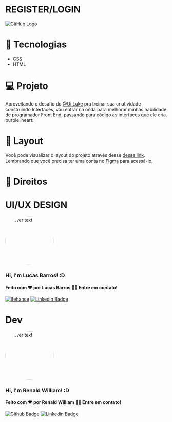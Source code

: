   # REGISTER/LOGIN
![GitHub Logo]()
# :rocket: Tecnologias 
* CSS
* HTML
# :computer: Projeto
Aproveitando o desafio do <a href="https://www.instagram.com/ui.luke/" target="_blank">@Ui.Luke</a> pra treinar sua criatividade construindo Interfaces, vou entrar na
onda para melhorar minhas habilidade de programador Front End, passando para código as interfaces que ele cria.
purple_heart:

# :bookmark: Layout
Você pode visualizar o layout do projeto através desse [desse link](https://www.figma.com/file/mDEbnoojksG4w8sOxmudh3/Happy-Web). Lembrando que você precisa ter uma conta no [Figma](https://www.figma.com) para acessá-lo.

# :memo: Direitos
# UI/UX DESIGN
<p align="">
  <img src="https://scontent-gru2-2.cdninstagram.com/v/t51.2885-19/s150x150/271434036_964265671155713_4827850602129043455_n.jpg?_nc_ht=scontent-gru2-2.cdninstagram.com&_nc_cat=105&_nc_ohc=7ZislIb6yioAX8ay7cN&edm=AId3EpQBAAAA&ccb=7-4&oh=00_AT9OOjAoDlMTz5ZLPVYLos19r_zcpH9siRqpKM4wK9qeGg&oe=61F9167A&_nc_sid=705020" width="150" height="150" title="hover text" style="border-radius:50%">
</p>

### Hi, I'm Lucas Barros! :D

#### Feito com :heart: por Lucas Barros 👋🏽 Entre em contato!

[![Behance](https://img.shields.io/badge/Behance-1769ff?style=for-the-badge&logo=behance&logoColor=white)](https://www.behance.net/lucasbarrosdsgn)
[![Linkedin Badge](https://img.shields.io/badge/-LinkedIn-blue?style=flat-square&logo=Linkedin&logoColor=white&link=https://www.linkedin.com/in/lucasbarrostl/)](https://www.linkedin.com/in/lucasbarrostl/)

# Dev
<p align="">
  <img src="https://avatars.githubusercontent.com/u/55859434?v=4" width="150" height="150" title="hover text" style="border-radius:50%">
</p>

### Hi, I'm Renald William! :D

#### Feito com :heart: por Renald William 👋🏽 Entre em contato!

[![Github Badge](https://img.shields.io/badge/-Github-000?style=flat-square&logo=Github&logoColor=white&link=https://github.com/Renaldwilliam)](https://github.com/Renaldwilliam)
[![Linkedin Badge](https://img.shields.io/badge/-LinkedIn-blue?style=flat-square&logo=Linkedin&logoColor=white&link=https://www.linkedin.com/in/renald-william-faustino-81a4241a6/)](https://www.linkedin.com/in/renald-william-faustino-81a4241a6/)
